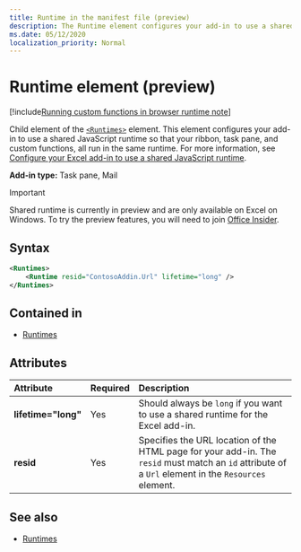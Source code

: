 ```yaml
---
title: Runtime in the manifest file (preview)
description: The Runtime element configures your add-in to use a shared JavaScript runtime for its ribbon, task pane, and custom functions.
ms.date: 05/12/2020
localization_priority: Normal
---
```


# Runtime element (preview)

[!include[Running custom functions in browser runtime note](../../includes/excel-shared-runtime-preview-note.md)]

Child element of the [`<Runtimes>`](runtimes.md) element. This element configures your add-in to use a shared JavaScript runtime so that your ribbon, task pane, and custom functions, all run in the same runtime. For more information, see [Configure your Excel add-in to use a shared JavaScript runtime](../../excel/configure-your-add-in-to-use-a-shared-runtime.md).

**Add-in type:** Task pane, Mail

> [!IMPORTANT]
> Shared runtime is currently in preview and are only available on Excel on Windows. To try the preview features, you will need to join [Office Insider](https://insider.office.com/).

## Syntax

```XML
<Runtimes>
    <Runtime resid="ContosoAddin.Url" lifetime="long" />
</Runtimes>
```

## Contained in

- [Runtimes](runtimes.md)

## Attributes

|  Attribute  |  Required  |  Description  |
|:-----|:-----|:-----|
|  **lifetime="long"**  |  Yes  | Should always be `long` if you want to use a shared runtime for the Excel add-in. |
|  **resid**  |  Yes  | Specifies the URL location of the HTML page for your add-in. The `resid` must match an `id` attribute of a `Url` element in the `Resources` element. |

## See also

- [Runtimes](runtimes.md)
